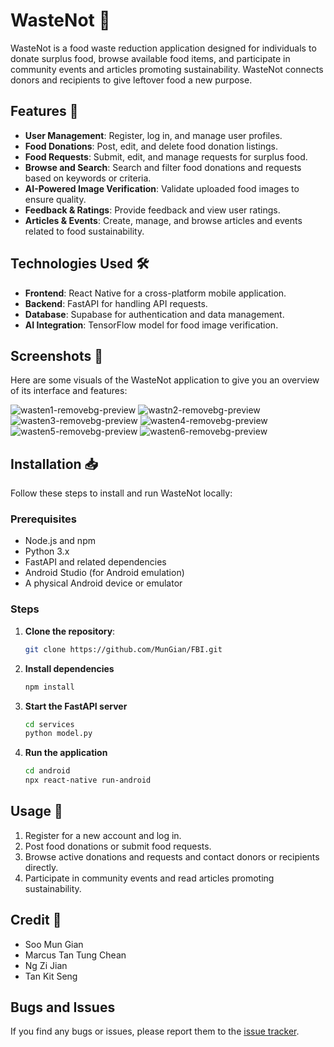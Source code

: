 # WasteNot 🌱

WasteNot is a food waste reduction application designed for individuals to donate surplus food, browse available food items, and participate in community events and articles promoting sustainability. WasteNot connects donors and recipients to give leftover food a new purpose.

## Features 🚀

- **User Management**: Register, log in, and manage user profiles.
- **Food Donations**: Post, edit, and delete food donation listings.
- **Food Requests**: Submit, edit, and manage requests for surplus food.
- **Browse and Search**: Search and filter food donations and requests based on keywords or criteria.
- **AI-Powered Image Verification**: Validate uploaded food images to ensure quality.
- **Feedback & Ratings**: Provide feedback and view user ratings.
- **Articles & Events**: Create, manage, and browse articles and events related to food sustainability.

## Technologies Used 🛠️

- **Frontend**: React Native for a cross-platform mobile application.
- **Backend**: FastAPI for handling API requests.
- **Database**: Supabase for authentication and data management.
- **AI Integration**: TensorFlow model for food image verification.

## Screenshots 📸

Here are some visuals of the WasteNot application to give you an overview of its interface and features:

![wasten1-removebg-preview](https://github.com/user-attachments/assets/49f3e398-c8fe-46b2-bbdf-11a3099f84b4)
![wastn2-removebg-preview](https://github.com/user-attachments/assets/928bfc11-a169-4873-80a7-57f831bbe288)
![wasten3-removebg-preview](https://github.com/user-attachments/assets/975a1da9-6ae7-4ccd-ac7a-dbb0bccdc464)
![wasten4-removebg-preview](https://github.com/user-attachments/assets/924f4b26-c799-444e-8289-a9781ba2ffe9)
![wasten5-removebg-preview](https://github.com/user-attachments/assets/14432583-512a-4804-b433-5e637825852c)
![wasten6-removebg-preview](https://github.com/user-attachments/assets/fe24add5-a20b-4b8c-b062-db3fccbdc41b)

## Installation 📥

Follow these steps to install and run WasteNot locally:

### Prerequisites
- Node.js and npm
- Python 3.x
- FastAPI and related dependencies
- Android Studio (for Android emulation)
- A physical Android device or emulator

### Steps
1. **Clone the repository**:
   ```bash
   git clone https://github.com/MunGian/FBI.git

2. **Install dependencies**
   ```bash
   npm install

3. **Start the FastAPI server**
   ```bash
   cd services
   python model.py

4. **Run the application**
   ```bash
   cd android
   npx react-native run-android

## Usage 🎉

1. Register for a new account and log in.
2. Post food donations or submit food requests.
3. Browse active donations and requests and contact donors or recipients directly.
4. Participate in community events and read articles promoting sustainability.

## Credit 👥
- Soo Mun Gian  
- Marcus Tan Tung Chean  
- Ng Zi Jian  
- Tan Kit Seng  

## Bugs and Issues  
If you find any bugs or issues, please report them to the [issue tracker](https://github.com/MunGian/FBI/issues).  

